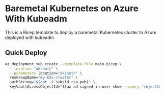 # Baremetal Kubernetes on Azure With Kubeadm

This is a Bicep template to deploy a baremetal Kubernetes cluster to Azure deployed with kubeadm

## Quick Deploy

```bash
az deployment sub create --template-file main.bicep \
  --location "uksouth" \
  --parameters location="uksouth" \
  resGroupName="my-k8s-cluster" \
  authString="$(cat ~/.ssh/id_rsa.pub)" \
  keyVaultAccessObjectId="$(az ad signed-in-user show --query 'objectId' -o tsv)"
```